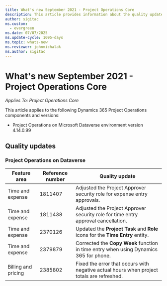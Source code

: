 ```yaml
---
title: What's new September 2021 - Project Operations Core
description: This article provides information about the quality updates available in the September 2021 release of Project Operations Core.
author: sigitac
ms.custom:
  - evergreen
ms.date: 07/07/2025
ms.update-cycle: 1095-days
ms.topic: whats-new
ms.reviewer: johnmichalak
ms.author: sigitac
---
```


# What's new September 2021 - Project Operations Core

_Applies To: Project Operations Core_

This article applies to the following Dynamics 365 Project Operations components and versions:

  - Project Operations on Microsoft Dataverse environment version 4.14.0.99


## Quality updates

### Project Operations on Dataverse


| **Feature area** | **Reference number** | **Quality update** |
| --- | --- | --- |
| Time and expense | 1811407 | Adjusted the Project Approver security role for expense entry approvals. |
| Time and expense | 1811438 | Adjusted the Project Approver security role for time entry approval cancellation. |
| Time and expense | 2370126 | Updated the **Project Task** and **Role** icons for the **Time Entry** entity. |
| Time and expense | 2379879 | Corrected the **Copy Week** function in time entry when using Dynamics 365 for phone. |
| Billing and pricing | 2385802 | Fixed the error that occurs with negative actual hours when project totals are refreshed.|
